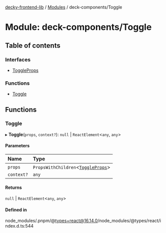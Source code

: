 [decky-frontend-lib](../README.md) / [Modules](../modules.md) / deck-components/Toggle

# Module: deck-components/Toggle

## Table of contents

### Interfaces

- [ToggleProps](../interfaces/deck_components_Toggle.ToggleProps.md)

### Functions

- [Toggle](deck_components_Toggle.md#toggle)

## Functions

### Toggle

▸ **Toggle**(`props`, `context?`): ``null`` \| `ReactElement`<`any`, `any`\>

#### Parameters

| Name | Type |
| :------ | :------ |
| `props` | `PropsWithChildren`<[`ToggleProps`](../interfaces/deck_components_Toggle.ToggleProps.md)\> |
| `context?` | `any` |

#### Returns

``null`` \| `ReactElement`<`any`, `any`\>

#### Defined in

node_modules/.pnpm/@types+react@16.14.0/node_modules/@types/react/index.d.ts:544
